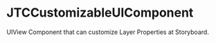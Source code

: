 JTCCustomizableUIComponent
==========================

UIView Component that can customize Layer Properties at Storyboard.